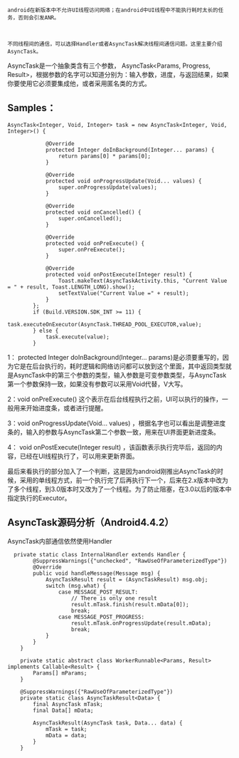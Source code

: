 ```
android在新版本中不允许UI线程访问网络；在android中UI线程中不能执行耗时太长的任务，否则会引发ANR。



不同线程间的通信，可以选择Handler或者AsyncTask解决线程间通信问题。这里主要介绍AsyncTask。
```

AsyncTask是一个抽象类含有三个参数， AsyncTask&lt;Params, Progress, Result&gt;，根据参数的名字可以知道分别为：输入参数，进度，与返回结果，如果你要使用它必须要集成他，或者采用匿名类的方式。

## Samples：

```
AsyncTask<Integer, Void, Integer> task = new AsyncTask<Integer, Void, Integer>() {

            @Override
            protected Integer doInBackground(Integer... params) {
                return params[0] * params[0];
            }

            @Override
            protected void onProgressUpdate(Void... values) {
                super.onProgressUpdate(values);
            }

            @Override
            protected void onCancelled() {
                super.onCancelled();
            }

            @Override
            protected void onPreExecute() {
                super.onPreExecute();
            }

            @Override
            protected void onPostExecute(Integer result) {
                Toast.makeText(AsyncTaskActivity.this, "Current Value = " + result, Toast.LENGTH_LONG).show();
                setTextValue("Current Value =" + result);
            }
        };
        if (Build.VERSION.SDK_INT >= 11) {
            task.executeOnExecutor(AsyncTask.THREAD_POOL_EXECUTOR,value);
        } else {
            task.execute(value);
        }
```

1： protected Integer doInBackground\(Integer... params\)是必须要重写的，因为它是在后台执行的，耗时逻辑和网络访问都可以放到这个里面，其中返回类型就是AsyncTask中的第三个参数的类型，输入参数是可变参数类型，与AsyncTask第一个参数保持一致，如果没有参数可以采用Void代替，V大写。

2：void onPreExecute\(\)  这个表示在后台线程执行之前，UI可以执行的操作，一般用来开始进度条，或者进行提醒。

3：void onProgressUpdate\(Void... values\) ，根据名字也可以看出是调整进度条的，输入的参数与AsyncTask第二个参数一致，用来在UI界面更新进度条。

4： void onPostExecute\(Integer result\) ，该函数表示执行完毕后，返回的内容，已经在UI线程执行了，可以用来更新界面。

最后来看执行的部分加入了一个判断，这是因为android刚推出AsyncTask的时候，采用的单线程方式，前一个执行完了后再执行下一个，后来在2.x版本中改为了多个线程，到3.0版本时又改为了一个线程。为了防止阻塞，在3.0以后的版本中指定执行的Executor。

## AsyncTask源码分析（Android4.4.2）

AsyncTask内部通信依然使用Handler

```
  private static class InternalHandler extends Handler {
        @SuppressWarnings({"unchecked", "RawUseOfParameterizedType"})
        @Override
        public void handleMessage(Message msg) {
            AsyncTaskResult result = (AsyncTaskResult) msg.obj;
            switch (msg.what) {
                case MESSAGE_POST_RESULT:
                    // There is only one result
                    result.mTask.finish(result.mData[0]);
                    break;
                case MESSAGE_POST_PROGRESS:
                    result.mTask.onProgressUpdate(result.mData);
                    break;
            }
        }
    }

    private static abstract class WorkerRunnable<Params, Result> implements Callable<Result> {
        Params[] mParams;
    }

    @SuppressWarnings({"RawUseOfParameterizedType"})
    private static class AsyncTaskResult<Data> {
        final AsyncTask mTask;
        final Data[] mData;

        AsyncTaskResult(AsyncTask task, Data... data) {
            mTask = task;
            mData = data;
        }
    }
```



